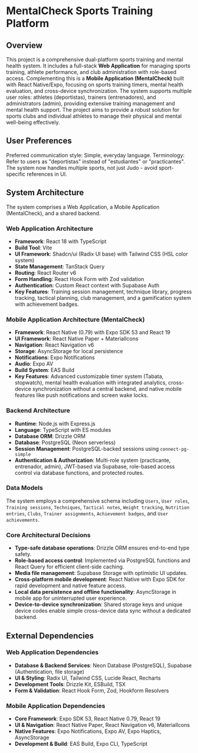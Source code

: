 # MentalCheck Sports Training Platform

## Overview

This project is a comprehensive dual-platform sports training and mental health system. It includes a full-stack **Web Application** for managing sports training, athlete performance, and club administration with role-based access. Complementing this is a **Mobile Application (MentalCheck)** built with React Native/Expo, focusing on sports training timers, mental health evaluation, and cross-device synchronization. The system supports multiple user roles: athletes (deportistas), trainers (entrenadores), and administrators (admin), providing extensive training management and mental health support. The project aims to provide a robust solution for sports clubs and individual athletes to manage their physical and mental well-being effectively.

## User Preferences

Preferred communication style: Simple, everyday language.
Terminology: Refer to users as "deportistas" instead of "estudiantes" or "practicantes". The system now handles multiple sports, not just Judo - avoid sport-specific references in UI.

## System Architecture

The system comprises a Web Application, a Mobile Application (MentalCheck), and a shared backend.

### Web Application Architecture
- **Framework**: React 18 with TypeScript
- **Build Tool**: Vite
- **UI Framework**: Shadcn/ui (Radix UI base) with Tailwind CSS (HSL color system)
- **State Management**: TanStack Query
- **Routing**: React Router v6
- **Form Handling**: React Hook Form with Zod validation
- **Authentication**: Custom React context with Supabase Auth
- **Key Features**: Training session management, technique library, progress tracking, tactical planning, club management, and a gamification system with achievement badges.

### Mobile Application Architecture (MentalCheck)
- **Framework**: React Native (0.79) with Expo SDK 53 and React 19
- **UI Framework**: React Native Paper + MaterialIcons
- **Navigation**: React Navigation v6
- **Storage**: AsyncStorage for local persistence
- **Notifications**: Expo Notifications
- **Audio**: Expo AV
- **Build System**: EAS Build
- **Key Features**: Advanced customizable timer system (Tabata, stopwatch), mental health evaluation with integrated analytics, cross-device synchronization without a central backend, and native mobile features like push notifications and screen wake locks.

### Backend Architecture
- **Runtime**: Node.js with Express.js
- **Language**: TypeScript with ES modules
- **Database ORM**: Drizzle ORM
- **Database**: PostgreSQL (Neon serverless)
- **Session Management**: PostgreSQL-backed sessions using `connect-pg-simple`
- **Authentication & Authorization**: Multi-role system (practicante, entrenador, admin), JWT-based via Supabase, role-based access control via database functions, and protected routes.

### Data Models
The system employs a comprehensive schema including `Users`, `User roles`, `Training sessions`, `Techniques`, `Tactical notes`, `Weight tracking`, `Nutrition entries`, `Clubs`, `Trainer assignments`, `Achievement badges`, and `User achievements`.

### Core Architectural Decisions
- **Type-safe database operations**: Drizzle ORM ensures end-to-end type safety.
- **Role-based access control**: Implemented via PostgreSQL functions and React Query for efficient client-side caching.
- **Media file management**: Supabase Storage with optimistic UI updates.
- **Cross-platform mobile development**: React Native with Expo SDK for rapid development and native feature access.
- **Local data persistence and offline functionality**: AsyncStorage in mobile app for uninterrupted user experience.
- **Device-to-device synchronization**: Shared storage keys and unique device codes enable simple cross-device data sync without a dedicated backend.

## External Dependencies

### Web Application Dependencies
- **Database & Backend Services**: Neon Database (PostgreSQL), Supabase (Authentication, file storage)
- **UI & Styling**: Radix UI, Tailwind CSS, Lucide React, Recharts
- **Development Tools**: Drizzle Kit, ESBuild, TSX
- **Form & Validation**: React Hook Form, Zod, Hookform Resolvers

### Mobile Application Dependencies
- **Core Framework**: Expo SDK 53, React Native 0.79, React 19
- **UI & Navigation**: React Native Paper, React Navigation v6, MaterialIcons
- **Native Features**: Expo Notifications, Expo AV, Expo Haptics, AsyncStorage
- **Development & Build**: EAS Build, Expo CLI, TypeScript
